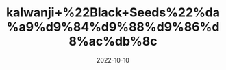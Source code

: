 ---
title: 'kalwanji+%22Black+Seeds%22%da%a9%d9%84%d9%88%d9%86%d8%ac%db%8c'
date: '2022-10-10' 
metatag: '' 
inventory: '0' 
draft: false 
# meta description 
shortDescripton: 'It+is+packed+With+Antioxidants+and+could+Have+Cancer-Fighting+Properties.'
description: 'Seed'
longdescription: ''
featured: True
# product Price
price: '250.0'
# Product Short Description
shortDescription: 'It+is+packed+With+Antioxidants+and+could+Have+Cancer-Fighting+Properties.'
productID: '3C9B3D10-A12A-ED11-9968-005056B3A416'
type: 'products'
category: 'Seed' 
thumnailproduct: 'https://eraconnect.blob.core.windows.net/product-images/aminsaddiquidawakhana/3C9B3D10-A12A-ED11-9968-005056B3A416.webp' 
images:
  - image: 'https://eraconnect.blob.core.windows.net/product-images/aminsaddiquidawakhana/3C9B3D10-A12A-ED11-9968-005056B3A416.webp'  
Variants:
---